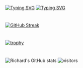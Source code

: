 [![Typing SVG](https://readme-typing-svg.demolab.com?font=Fira+Code&size=15&duration=1500&color=03F700&background=24242400&multiline=true&width=435&height=300&lines=C%3A%2FUsers%2FUNKNOWN%3E+arp+-a;Interface%3A+192.**.**.**+-+0x3;++Internet+Address+++%7C++Physical+Address+++%7C++Type;%7C+192.**.**.**+++%7C+f9-**-**-**-**-**+%7C+dynamic;%7C+1**.**.**.**+%7C+ff-**-**-**-**-**+%7C+dynamic;%7C+255.**.**.**+%7C+01-**-**-**-**-**+%7C+static;%7C+255.**.**.**+%7C+04-**-**-**-**-**+%7C+static;%7C+224.**.**.**+%7C+ff-**-**-**-**-**+%7C+static;%7C+214.**.**.**+%7C+a7-**-**-**-**-**+%7C+static)](https://git.io/typing-svg)
[![Typing SVG](https://readme-typing-svg.demolab.com?font=Fira+Code&size=15&duration=1500&color=03F700&background=24242400&multiline=true&width=435&height=300&lines=C%3A%2FUsers%2FUNKNOWN%3E+cd+*****%2F*****;C%3A%2FUsers%2FUNKNOWN%2F*****%2F*****%3E++activate+*****;C%3A%2FUsers%2FUNKNOWN%2F*****%2F*****%3E+python+main.py)](https://git.io/typing-svg)
#
[![GitHub Streak](https://github-readme-streak-stats.herokuapp.com/?user=Ye-Yint-Nyo-Hmine&theme=dark)](https://git.io/streak-stats)
# 
[![trophy](https://github-profile-trophy.vercel.app/?username=Ye-Yint-Nyo-Hmine&theme=darkhub)](https://github.com/Ye-Yint-Nyo-Hmine/github-profile-trophy)

#
![Richard's GitHub stats](https://github-readme-stats.vercel.app/api?username=Ye-Yint-Nyo-Hmine&show_icons=true&theme=tokyonight)
![visitors](https://visitor-badge.glitch.me/badge?page_id=page.id&left_color=green&right_color=red)
